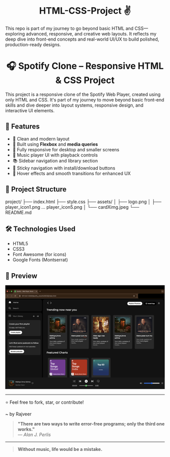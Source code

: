 <h1 align="center"> HTML-CSS-Project ✌️ </h1>
This repo is part of my journey to go beyond basic HTML and CSS—exploring advanced, responsive, and creative web layouts. It reflects my deep dive into front-end concepts and real-world UI/UX to build polished, production-ready designs.


<h1 align="center"> 🎧 Spotify Clone – Responsive HTML & CSS Project </h1>

This project is a responsive clone of the Spotify Web Player, created using only HTML and CSS. It's part of my journey to move beyond basic front-end skills and dive deeper into layout systems, responsive design, and interactive UI elements.

## 🌟 Features
- 🎨 Clean and modern layout
- 🧱 Built using **Flexbox** and **media queries**
- 📱 Fully responsive for desktop and smaller screens
- 🎵 Music player UI with playback controls
- 📚 Sidebar navigation and library section
- 🔁 Sticky navigation with install/download buttons
- 💚 Hover effects and smooth transitions for enhanced UX

## 📁 Project Structure

project/
├── index.html
├── style.css
├── assets/
│ ├── logo.png
│ ├── player_icon1.png ... player_icon5.png
│ └── cardXimg.jpeg
└── README.md


## 🛠️ Technologies Used
- HTML5
- CSS3
- Font Awesome (for icons)
- Google Fonts (Montserrat)

## 📸 Preview
![Spotify Clone Screenshot](Spotify_clone%20CSS/assests/Spotify_page.png)

---

⭐ Feel free to fork, star, or contribute!

~ by Rajveer

>  **"There are two ways to write error-free programs; only the third one works."**  
> — *Alan J. Perlis*
---
> **Without music, life would be a mistake.**

